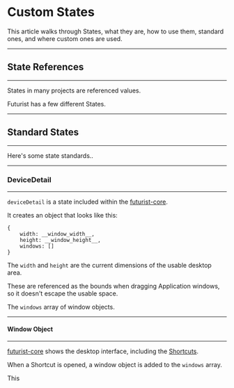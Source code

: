# Custom States
This article walks through States, what they are, how to use them, standard ones, and where custom ones are used.

***
## State References
***
States in many projects are referenced values.

Futurist has a few different States.

***
## Standard States
***
Here's some state standards..

***
### DeviceDetail
***
```deviceDetail``` is a state included within the [futurist-core](core.md).

It creates an object that looks like this:

```
{
    width: __window_width__,
    height: __window_height__,
    windows: []
}
```

The ```width``` and ```height``` are the current dimensions of the usable desktop area.

These are referenced as the bounds when dragging Application windows, so it doesn't escape the usable space.

The ```windows``` array of window objects.

***
#### Window Object
***
[futurist-core](core.md) shows the desktop interface, including the [Shortcuts](../components/shortcut.md).

When a Shortcut is opened, a window object is added to the ```windows``` array.

This